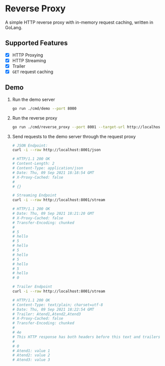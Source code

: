 # Reverse Proxy

A simple HTTP reverse proxy with in-memory request caching, written in GoLang.

## Supported Features

- [x] HTTP Proxying
- [x] HTTP Streaming
- [x] Trailer
- [x] `GET` request caching

## Demo

1) Run the demo server
    ```bash
    go run ./cmd/demo --port 8000
    ```

2) Run the reverse proxy
    ```bash
    go run ./cmd/reverse_proxy --port 8001 --target-url http://localhost:8000
    ```

3) Send requests to the demo server through the request proxy

    ```bash
    # JSON Endpoint:
    curl -i --raw http://localhost:8001/json
    
    # HTTP/1.1 200 OK
    # Content-Length: 2
    # Content-Type: application/json
    # Date: Thu, 09 Sep 2021 18:18:54 GMT
    # X-Proxy-Cached: false
    # 
    # {}
   
    # Streaming Endpoint
    curl -i --raw http://localhost:8001/stream
    
    # HTTP/1.1 200 OK
    # Date: Thu, 09 Sep 2021 18:21:20 GMT
    # X-Proxy-Cached: false
    # Transfer-Encoding: chunked
    # 
    # 5
    # hello
    # 5
    # hello
    # 5
    # hello
    # 5
    # hello
    # 5
    # hello
    # 0
   
    # Trailer Endpoint
    curl -i --raw http://localhost:8001/stream
   
    # HTTP/1.1 200 OK
    # Content-Type: text/plain; charset=utf-8
    # Date: Thu, 09 Sep 2021 18:22:54 GMT
    # Trailer: Atend1,Atend2,Atend3
    # X-Proxy-Cached: false
    # Transfer-Encoding: chunked
    # 
    # 4e
    # This HTTP response has both headers before this text and trailers at the end.
    # 
    # 0
    # Atend1: value 1
    # Atend2: value 2
    # Atend3: value 3
    ```
